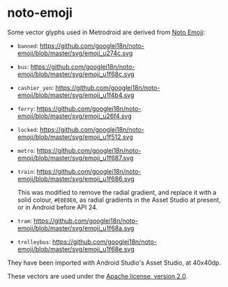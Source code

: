 # noto-emoji

Some vector glyphs used in Metrodroid are derived from [Noto Emoji][0]:

* `banned`: https://github.com/googlei18n/noto-emoji/blob/master/svg/emoji_u274c.svg

* `bus`: https://github.com/googlei18n/noto-emoji/blob/master/svg/emoji_u1f68c.svg

* `cashier_yen`: https://github.com/googlei18n/noto-emoji/blob/master/svg/emoji_u1f4b4.svg

* `ferry`: https://github.com/googlei18n/noto-emoji/blob/master/svg/emoji_u26f4.svg

* `locked`: https://github.com/googlei18n/noto-emoji/blob/master/svg/emoji_u1f512.svg

* `metro`: https://github.com/googlei18n/noto-emoji/blob/master/svg/emoji_u1f687.svg

* `train`: https://github.com/googlei18n/noto-emoji/blob/master/svg/emoji_u1f686.svg

  This was modified to remove the radial gradient, and replace it with a solid colour, `#E0E0E0`, as
  radial gradients in the Asset Studio at present, or in Android before API 24.

* `tram`: https://github.com/googlei18n/noto-emoji/blob/master/svg/emoji_u1f68a.svg

* `trolleybus`: https://github.com/googlei18n/noto-emoji/blob/master/svg/emoji_u1f68e.svg

They have been imported with Android Studio's Asset Studio, at 40x40dp.

These vectors are used under the [Apache license, version 2.0][1].


[0]: https://github.com/googlei18n/noto-emoji
[1]: https://github.com/googlei18n/noto-emoji/blob/master/LICENSE
